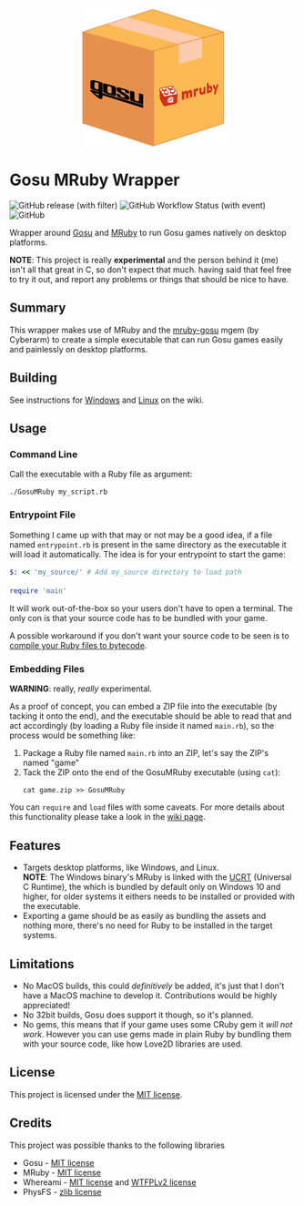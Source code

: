 <p align="center">
  <img src="assets/logo.png" width=249 height=241 alt="Project logo">
</p>

# Gosu MRuby Wrapper

![GitHub release (with filter)](https://img.shields.io/github/v/release/chadowo/gosu-mruby-wrapper?style=flat-square) ![GitHub Workflow Status (with event)](https://img.shields.io/github/actions/workflow/status/chadowo/gosu-mruby-wrapper/build.yml?style=flat-square&logo=github) ![GitHub](https://img.shields.io/github/license/chadowo/gosu-mruby-wrapper?style=flat-square)

Wrapper around [Gosu](https://www.libgosu.org/) and [MRuby](https://mruby.org/) to run Gosu games natively on desktop platforms.

**NOTE**: This project is really **experimental** and the person behind it (me) isn't
all that great in C, so don't expect that much. having said that feel free
to try it out, and report any problems or things that should be nice to have.

## Summary

This wrapper makes use of MRuby and the [mruby-gosu](https://github.com/cyberarm/mruby-gosu) mgem (by Cyberarm) to create
a simple executable that can run Gosu games easily and painlessly on desktop platforms.

## Building

See instructions for [Windows](https://github.com/Chadowo/gosu-mruby-wrapper/wiki/Compiling-On-Windows) and [Linux](https://github.com/Chadowo/gosu-mruby-wrapper/wiki/Compiling-On-Linux) on the wiki.

## Usage

### Command Line

Call the executable with a Ruby file as argument:

```console
./GosuMRuby my_script.rb
```

### Entrypoint File

Something I came up with that may or not may be a good idea, if a file named 
`entrypoint.rb` is present in the same directory as the executable it will 
load it automatically. The idea is for your entrypoint to start the game:

```ruby
$: << 'my_source/' # Add my_source directory to load path

require 'main'
```

It will work out-of-the-box so your users don't have to open a terminal. The 
only con is that your source code has to be bundled with your game. 

A possible workaround if you don't want your source code to be seen is to 
[compile your Ruby files to bytecode](https://mruby.org/docs/articles/executing-ruby-code-with-mruby.html#bytecode-mrb).

### Embedding Files

**WARNING**: really, *really* experimental.

As a proof of concept, you can embed a ZIP file into the executable (by tacking it
onto the end), and the executable should be able to read that and act accordingly
(by loading a Ruby file inside it named `main.rb`), so the process would be something
like:

1. Package a Ruby file named `main.rb` into an ZIP, let's say the ZIP's named
   "game"
2. Tack the ZIP onto the end of the GosuMRuby executable (using `cat`):
   ```console
   cat game.zip >> GosuMRuby
   ```

You can `require` and `load` files with some caveats. For more details about this functionality please take a 
look in the [wiki page](https://github.com/Chadowo/gosu-mruby-wrapper/wiki/Fused-Mode).

## Features

- Targets desktop platforms, like Windows, and Linux.  
  **NOTE**: The Windows binary's MRuby is linked with the [UCRT](https://devblogs.microsoft.com/cppblog/introducing-the-universal-crt/) (Universal C Runtime),
            the which is bundled by default only on Windows 10 and higher, for older systems
            it eithers needs to be installed or provided with the executable.
- Exporting a game should be as easily as bundling the assets and nothing
  more, there's no need for Ruby to be installed in the target systems.

## Limitations

- No MacOS builds, this could *definitively* be added, it's just that I don't have a MacOS machine to develop it.
  Contributions would be highly appreciated!
- No 32bit builds, Gosu does support it though, so it's planned.
- No gems, this means that if your game uses some CRuby gem it *will not work*.
  However you can use gems made in plain Ruby by bundling them with your source code,
  like how Love2D libraries are used.

## License

This project is licensed under the [MIT license](https://github.com/Chadowo/gosu-mruby-wrapper/blob/main/LICENSE).

## Credits

This project was possible thanks to the following libraries

- Gosu - [MIT license](https://github.com/gosu/gosu/blob/master/COPYING)  
- MRuby - [MIT license](https://github.com/mruby/mruby/blob/master/LICENSE)  
- Whereami - [MIT license](https://github.com/gpakosz/whereami/blob/master/LICENSE.MIT) and [WTFPLv2 license](https://github.com/gpakosz/whereami/blob/master/LICENSE.WTFPLv2) 
- PhysFS - [zlib license](https://github.com/icculus/physfs/blob/main/LICENSE.txt)
